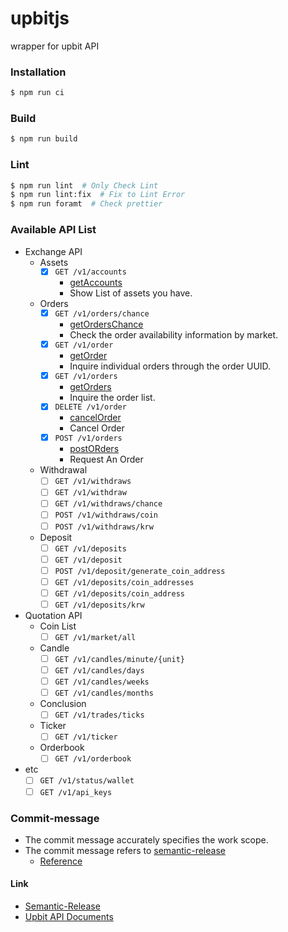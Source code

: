 # upbitjs
wrapper for upbit API

### Installation
  ```sh
  $ npm run ci
  ```

### Build
  ```sh
  $ npm run build
  ```

### Lint
  ```bash
  $ npm run lint  # Only Check Lint
  $ npm run lint:fix  # Fix to Lint Error
  $ npm run foramt  # Check prettier
  ```

### Available API List
  - Exchange API
    - Assets
      - [x] `GET /v1/accounts`
        - [getAccounts]()
        - Show List of assets you have.
    - Orders
      - [x] `GET /v1/orders/chance`
        - [getOrdersChance]()
        - Check the order availability information by market.
      - [x] `GET /v1/order`
        - [getOrder]()
        - Inquire individual orders through the order UUID.
      - [x] `GET /v1/orders`
        - [getOrders]()
        - Inquire the order list.
      - [x] `DELETE /v1/order`
        - [cancelOrder]()
        - Cancel Order
      - [x] `POST /v1/orders`
        - [postORders]()
        - Request An Order
    - Withdrawal
      - [ ] `GET /v1/withdraws`
      - [ ] `GET /v1/withdraw`
      - [ ] `GET /v1/withdraws/chance`
      - [ ] `POST /v1/withdraws/coin`
      - [ ] `POST /v1/withdraws/krw`
    - Deposit
      - [ ] `GET /v1/deposits`
      - [ ] `GET /v1/deposit`
      - [ ] `POST /v1/deposit/generate_coin_address`
      - [ ] `GET /v1/deposits/coin_addresses`
      - [ ] `GET /v1/deposits/coin_address`
      - [ ] `GET /v1/deposits/krw`
  - Quotation API
    - Coin List
      - [ ] `GET /v1/market/all`
    - Candle
      - [ ] `GET /v1/candles/minute/{unit}`
      - [ ] `GET /v1/candles/days`
      - [ ] `GET /v1/candles/weeks`
      - [ ] `GET /v1/candles/months`
    - Conclusion
      - [ ] `GET /v1/trades/ticks`
    - Ticker
      - [ ] `GET /v1/ticker`
    - Orderbook
      - [ ] `GET /v1/orderbook`
  - etc
    - [ ] `GET /v1/status/wallet`
    - [ ] `GET /v1/api_keys`

### Commit-message
  - The commit message accurately specifies the work scope.
  - The commit message refers to [semantic-release](https://github.com/semantic-release/semantic-release#how-does-it-work)
    - [Reference](https://www.conventionalcommits.org/ko/v1.0.0/)

#### Link
  - [Semantic-Release](https://github.com/semantic-release/semantic-release)
  - [Upbit API Documents](https://docs.upbit.com/)
